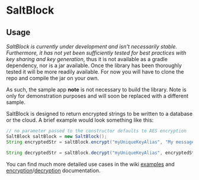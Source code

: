# SaltBlock
## Usage
*SaltBlock is currently under development and isn't necessarily stable. Furthermore, it has
not yet been sufficiently tested for best practices with key sharing and key generation*, thus it is
not available as a gradle dependency, nor is a jar available. Once the library has been thoroughly
tested it will be more readily available. For now you will have to clone the repo and compile the
jar on your own.

As such, the sample app **note** is not necessary to build the library. Note is only for
demonstration purposes and will soon be replaced with a different sample.

SaltBlock is designed to return encrypted strings to be written to a database or the cloud. A brief
example would look something like this:

```java
// no parameter passed to the constructor defaults to AES encryption
SaltBlock saltBlock = new SaltBlock();
String encryptedStr = saltBlock.encrypt("myUniqueKeyAlias", "My message to encrypt");

String decryptedStr = saltBlock.decrypt("myUniqueKeyAlias", encryptedStr);
```

You can find much more detailed use cases in the wiki [examples](https://github.com/schordas/SaltBlock/wiki/Examples) and
[encryption](https://github.com/schordas/SaltBlock/wiki/Encryption-Methods)/[decryption](https://github.com/schordas/SaltBlock/wiki/Decryption-Methods)
documentation.